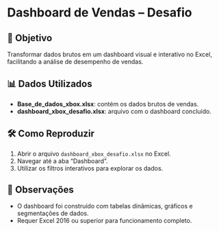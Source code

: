 # Dashboard de Vendas – Desafio

## 🎯 Objetivo
Transformar dados brutos em um dashboard visual e interativo no Excel, facilitando a análise de desempenho de vendas.

## 📊 Dados Utilizados
- **Base_de_dados_xbox.xlsx**: contém os dados brutos de vendas.
- **dashboard_xbox_desafio.xlsx**: arquivo com o dashboard concluído.

## 🛠️ Como Reproduzir
1. Abrir o arquivo `dashboard_xbox_desafio.xlsx` no Excel.
2. Navegar até a aba “Dashboard”.
3. Utilizar os filtros interativos para explorar os dados.

## 📌 Observações
- O dashboard foi construído com tabelas dinâmicas, gráficos e segmentações de dados.
- Requer Excel 2016 ou superior para funcionamento completo.
